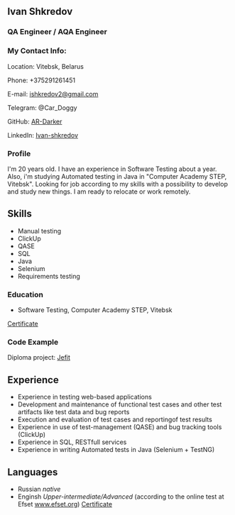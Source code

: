 ## Ivan Shkredov 
### QA Engineer / AQA Engineer
### My Contact Info:
Location: Vitebsk, Belarus 

Phone: +375291261451

E-mail: ishkredov2@gmail.com

Telegram: @Car_Doggy

GitHub: [AR-Darker](https://github.com/AR-Darker "описание")

LinkedIn: [Ivan-shkredov](https://www.linkedin.com/in/ivan-shkredov-4923b4269/ "описание")

### Profile
I'm 20 years old. I have an experience in Software Testing about a year. Also, i'm studying Automated testing in Java in "Computer Academy STEP, Vitebsk". Looking for job according to my skills with a possibility to develop and study new things. I am ready to relocate or work remotely.

## Skills
* Manual testing
* ClickUp
* QASE
* SQL
* Java
* Selenium
* Requirements testing

### Education
 * Software Testing, Computer Academy STEP, Vitebsk 
 
 [Certificate](https:// "описание")

### Code Example
Diploma project: [Jefit](https://github.com/AR-Darker/Jefit "описание")

## Experience
* Experience in testing web-based applications
* Development and maintenance of functional test cases and other test artifacts like test data and bug reports
* Execution and evaluation of test cases and reportingof test results
* Experience in use of test-management (QASE) and bug tracking tools (ClickUp)
* Experience in SQL, RESTfull services
* Experience in writing Automated tests in Java (Selenium + TestNG)

## Languages
* Russian *native*
* Enginsh *Upper-intermediate/Advanced* (according to the online test at Efset www.efset.org) [Certificate](https://www.efset.org/cert/8onmm5
 "описание")
